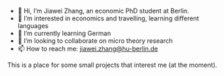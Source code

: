 - 👋 Hi, I’m Jiawei Zhang, an economic PhD student at Berlin.
- 👀 I’m interested in economics and travelling, learning different languages
- 🌱 I’m currently learning German
- 💞️ I’m looking to collaborate on micro theory research
- 📫 How to reach me: jiawei.zhang@hu-berlin.de

This is a place for some small projects that interest me (at the moment).

<!---
jiaweicheung/jiaweicheung is a ✨ special ✨ repository because its `README.md` (this file) appears on your GitHub profile.
You can click the Preview link to take a look at your changes.
--->
